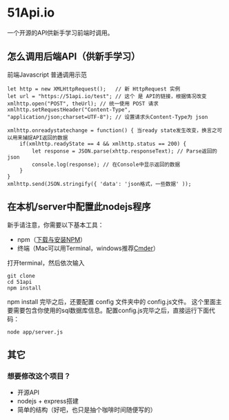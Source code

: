 # 51Api.io
一个开源的API供新手学习前端时调用。
## 怎么调用后端API（供新手学习）
前端Javascript 普通调用示范


```
let http = new XMLHttpRequest();   // 新 HttpRequest 实例 
let url = "https://51api.io/test"; // 这个 是 API的链接，根据情况改变
xmlhttp.open("POST", theUrl); // 统一使用 POST 请求
xmlhttp.setRequestHeader("Content-Type", "application/json;charset=UTF-8"); // 设置请求头Content-Type为 json

xmlhttp.onreadystatechange = function() { 当ready state发生改变，换言之可以用来捕捉API返回的数据
    if(xmlhttp.readyState == 4 && xmlhttp.status == 200) {
        let response = JSON.parse(xhttp.responseText); // Parse返回的json
        console.log(response); // 在Console中显示返回的数据
    }
}
xmlhttp.send(JSON.stringify({ 'data': 'json格式，一些数据' )); 
```

## 在本机/server中配置此nodejs程序

新手请注意，你需要以下基本工具：
- npm（[下载与安装NPM](https://www.npmjs.com/get-npm)）
- 终端（Mac可以用Terminal，windows推荐[Cmder](https://cmder.net/)）

打开terminal，然后依次输入
```
git clone  
cd 51api
npm install
```
npm install 完毕之后，还要配置 config 文件夹中的 config.js文件。
这个里面主要需要包含你使用的sql数据库信息。配置config.js完毕之后，直接运行下面代码：
```$xslt
node app/server.js
```

## 其它
### 想要修改这个项目？
- 开源API
- nodejs + express搭建
- 简单的结构（好吧，也只是抽个咖啡时间随便写的）



